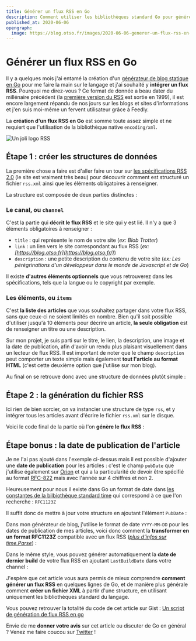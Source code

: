 ```yaml
---
title: Générer un flux RSS en Go
description: Comment utiliser les bibliothèques standard Go pour générer un flux RSS valide
published_at: 2020-06-06
opengraph:
  image: https://blog.otso.fr/images/2020-06-06-generer-un-flux-rss-en-go/logo-rss.png
---
```


# Générer un flux RSS en Go

Il y a quelques mois j'ai entamé la création d'un [générateur de blog statique en Go](https://github.com/adriantombu/orion) pour me faire la main sur le langage et j'ai souhaité y **intégrer un flux RSS**. Pourquoi me direz-vous ? Ce format de donnée a beau dater du millénaire précédent (la [première version du RSS](https://fr.wikipedia.org/wiki/RSS) est sortie en 1999), il est encore largement répandu de nos jours sur les blogs et sites d'informations et j'en suis moi-même un fervent utilisateur grâce à Feedly.

La **création d'un flux RSS en Go** est somme toute assez simple et ne requiert que l'utilisation de la bibliothèque native `encoding/xml`.

![Un joli logo RSS](images/2020-06-06-generer-un-flux-rss-en-go/logo-rss.png)

## Étape 1 : créer les structures de données

La première chose a faire est d'aller faire un tour sur [les spécifications RSS 2.0](https://validator.w3.org/feed/docs/rss2.html) (le site est vraiment très beau) pour découvrir comment est structuré un fichier `rss.xml` ainsi que les éléments obligatoires à renseigner.

La structure est composée de deux parties distinctes :

### Le canal, ou `channel`

C'est la partie qui **décrit le flux RSS** et le site qui y est lié. Il n'y a que 3 éléments obligatoires à renseigner :

- `title` : qui représente le nom de votre site (_ex: Blob Trotter_)
- `link` : un lien vers le site correspondant au flux RSS (_ex: [https://blog.otso.fr](https://blog.otso.fr/)_)
- `description` : une petite description du contenu de votre site (_ex: Les pérégrinations d'un développeur dans le monde de Javascript et de Go_)

Il existe **d'autres éléments optionnels** que vous retrouverez dans les spécifications, tels que la langue ou le copyright par exemple.

### Les éléments, ou `items`

C'est **la liste des articles** que vous souhaitez partager dans votre flux RSS, sans que ceux-ci ne soient limités en nombre. Bien qu'il soit possible d'utiliser jusqu'à 10 éléments pour décrire un article, **la seule obligation** est de renseigner un titre ou une description.

Sur mon projet, je suis parti sur le titre, le lien, la description, une image et la date de publication, afin d'avoir un rendu plus plaisant visuellement dans un lecteur de flux RSS. Il est important de noter que le champ `description` peut comporter un texte simple mais également **tout l'article au format HTML** (c'est cette deuxième option que j'utilise sur mon blog).

Au final on se retrouve donc avec une structure de données plutôt simple :

<script src="https://gist.github.com/adriantombu/8553bc91c8a8b274efe610f88fb9381e.js"></script>

## Étape 2 : la génération du fichier RSS

Ici rien de bien sorcier, on va instancier une structure de type `rss`, et y intégrer tous les articles avant d'écrire le fichier `rss.xml` sur le disque.

Voici le code final de la partie où l'on **génère le flux RSS** :

<script src="https://gist.github.com/adriantombu/6d597a241096e204e01b45fc4e3b6d59.js"></script>

## Étape bonus : la date de publication de l'article

Je ne l'ai pas ajouté dans l'exemple ci-dessus mais il est possible d'ajouter une **date de publication** pour les articles : c'est le champ `pubDate` que j'utilise également sur [Orion](https://github.com/adriantombu/orion/blob/master/cmd/build/rss.go#L59) et qui a la particularité de devoir être spécifié au format [RFC-822](https://www.feedvalidator.org/docs/error/InvalidRFC2822Date.html) mais avec l'année sur 4 chiffres et non 2.

Heureusement pour nous il existe dans Go un format de date dans [les constantes de la bilbiothèque standard time](https://golang.org/pkg/time/#pkg-constants) qui correspond à ce que l'on recherche : `RFC1123Z`

Il suffit donc de mettre à jour votre structure en ajoutant l'élément `PubDate` :

<script src="https://gist.github.com/adriantombu/2442178216f524a536da77251376bee5.js"></script>

Dans mon générateur de blog, j'utilise le format de date `YYYY-MM-DD` pour les dates de publication de mes articles, voici donc comment la **transformer en un format RFC1123Z** compatible avec un flux RSS (_[plus d'infos sur time.Parse](https://gobyexample.com/time-formatting-parsing)_) :

<script src="https://gist.github.com/adriantombu/164feaf8c24940d592d6a446eff29efd.js"></script>

Dans le même style, vous pouvez générer automatiquement la **date de dernier build** de votre flux RSS en ajoutant `LastBuildDate` dans votre channel :

<script src="https://gist.github.com/adriantombu/9e312a263fedfb6fc8be20d79ec19380.js"></script>

J'espère que cet article vous aura permis de mieux comprendre **comment générer un flux RSS** en quelques lignes de Go, et de manière plus générale comment **créer un fichier XML** à partir d'une structure, en utilisant uniquement les bibliothèques standard du langage.

Vous pouvez retrouver la totalité du code de cet article sur Gist : [Un script de génération de flux RSS en go](https://gist.github.com/adriantombu/1d669358839b4559484dd2fc53cad732)

Envie de me **donner votre avis** sur cet article ou discuter de Go en général ? Venez me faire coucou sur [Twitter](https://twitter.com/adriantombu) !
